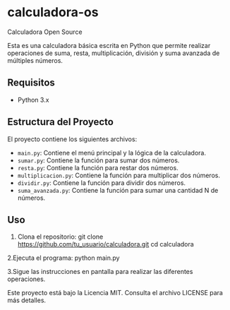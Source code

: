 # calculadora-os
Calculadora Open Source

Esta es una calculadora básica escrita en Python que permite realizar operaciones de suma, resta, multiplicación, división y suma avanzada de múltiples números.

## Requisitos

- Python 3.x

## Estructura del Proyecto

El proyecto contiene los siguientes archivos:

- `main.py`: Contiene el menú principal y la lógica de la calculadora.
- `sumar.py`: Contiene la función para sumar dos números.
- `resta.py`: Contiene la función para restar dos números.
- `multiplicacion.py`: Contiene la función para multiplicar dos números.
- `dividir.py`: Contiene la función para dividir dos números.
- `suma_avanzada.py`: Contiene la función para sumar una cantidad N de números.

## Uso

1. Clona el repositorio:
git clone https://github.com/tu_usuario/calculadora.git
cd calculadora

2.Ejecuta el programa:
python main.py

3.Sigue las instrucciones en pantalla para realizar las diferentes operaciones.


Este proyecto está bajo la Licencia MIT. Consulta el archivo LICENSE para más detalles.
